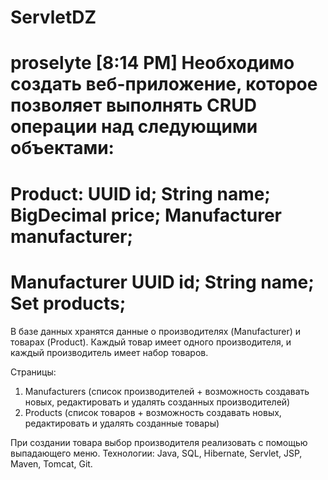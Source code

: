 # ServletDZ
proselyte [8:14 PM] 
Необходимо создать веб-приложение, которое позволяет выполнять CRUD операции над следующими объектами:
==========================
Product:
UUID id;
String name;
BigDecimal price;
Manufacturer manufacturer;
==========================
Manufacturer
UUID id;
String name;
Set<Product> products;
==========================
В базе данных хранятся данные о производителях (Manufacturer) и товарах (Product). Каждый товар имеет одного производителя, и каждый производитель имеет набор товаров.

Страницы:
1. Manufacturers (список производителей + возможность создавать новых, редактировать и удалять созданных производителей) 
2. Products (список товаров + возможность создавать новых, редактировать и удалять созданные товары)

При создании товара выбор производителя реализовать с помощью выпадающего меню.
Технологии:
Java, SQL, Hibernate, Servlet, JSP, Maven, Tomcat, Git.
